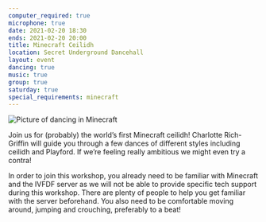 ```yaml
---
computer_required: true
microphone: true
date: 2021-02-20 18:30
ends: 2021-02-20 20:00
title: Minecraft Ceilidh
location: Secret Underground Dancehall
layout: event
dancing: true
music: true
group: true
saturday: true
special_requirements: minecraft
---
```

![Picture of dancing in Minecraft]({{site.baseurl}}/assets/event_minecraft_ceilidh.png)

Join us for (probably) the world’s first Minecraft ceilidh! Charlotte Rich-Griffin will guide you through a few dances of different styles including ceilidh and Playford. If we’re feeling really ambitious we might even try a contra! 

In order to join this workshop, you already need to be familiar with Minecraft and the IVFDF server as we will not be able to provide specific tech support during this workshop. There are plenty of people to help you get familiar with the server beforehand. You also need to be comfortable moving around, jumping and crouching, preferably to a beat!  

